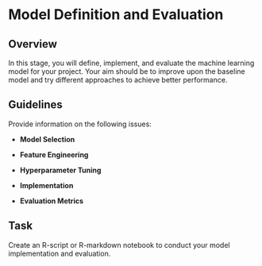# Model Definition and Evaluation

## Overview

In this stage, you will define, implement, and evaluate the machine learning model for your project. Your aim should be to improve upon the baseline model and try different approaches to achieve better performance.

## Guidelines

Provide information on the following issues:

- **Model Selection**

- **Feature Engineering**

- **Hyperparameter Tuning**

- **Implementation**

- **Evaluation Metrics**

## Task

Create an R-script or R-markdown notebook to conduct your model implementation and evaluation.
